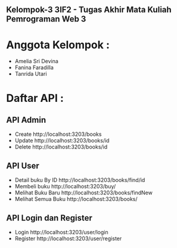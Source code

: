 ## Kelompok-3 3IF2 - Tugas Akhir Mata Kuliah Pemrograman Web 3 

# Anggota Kelompok : 
* Amelia Sri Devina
* Fanina Faradilla
* Tanrida Utari 

# Daftar API :
## API Admin
* Create http://localhost:3203/books 
* Update http://localhost:3203/books/id
* Delete http://localhost:3203/books/id 

## API User
* Detail buku By ID http://localhost:3203/books/find/id 
* Membeli buku http://localhost:3203/buy/
* Melihat Buku Baru http://localhost:3203/books/findNew
* Melihat Semua Buku http://localhost:3203/books/

## API Login dan Register
* Login http://localhost:3203/user/login
* Register http://localhost:3203/user/register
